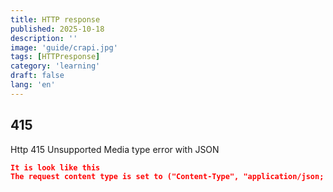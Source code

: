 ```yaml
---
title: HTTP response
published: 2025-10-18
description: ''
image: 'guide/crapi.jpg'
tags: [HTTPresponse]
category: 'learning'
draft: false 
lang: 'en'
---
```

## 415

Http 415 Unsupported Media type error with JSON

```json
It is look like this 
The request content type is set to ("Content-Type", "application/json; charset=utf8").
```